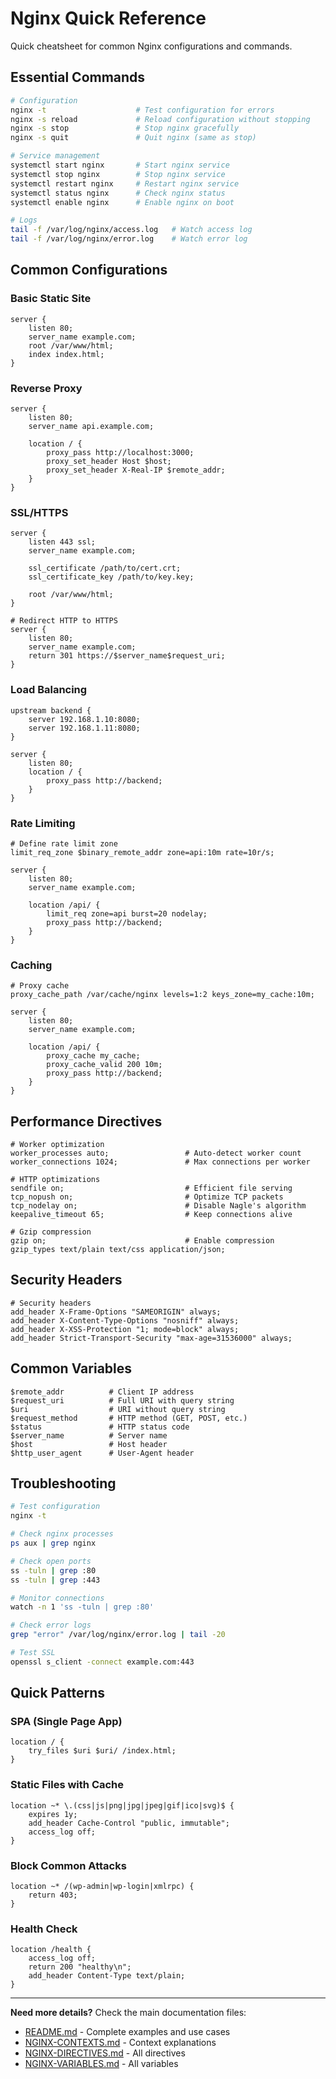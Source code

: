 # Nginx Quick Reference

Quick cheatsheet for common Nginx configurations and commands.

## Essential Commands

```bash
# Configuration
nginx -t                    # Test configuration for errors
nginx -s reload             # Reload configuration without stopping
nginx -s stop               # Stop nginx gracefully
nginx -s quit               # Quit nginx (same as stop)

# Service management
systemctl start nginx       # Start nginx service
systemctl stop nginx        # Stop nginx service
systemctl restart nginx     # Restart nginx service
systemctl status nginx      # Check nginx status
systemctl enable nginx      # Enable nginx on boot

# Logs
tail -f /var/log/nginx/access.log   # Watch access log
tail -f /var/log/nginx/error.log    # Watch error log
```

## Common Configurations

### Basic Static Site
```nginx
server {
    listen 80;
    server_name example.com;
    root /var/www/html;
    index index.html;
}
```

### Reverse Proxy
```nginx
server {
    listen 80;
    server_name api.example.com;
    
    location / {
        proxy_pass http://localhost:3000;
        proxy_set_header Host $host;
        proxy_set_header X-Real-IP $remote_addr;
    }
}
```

### SSL/HTTPS
```nginx
server {
    listen 443 ssl;
    server_name example.com;
    
    ssl_certificate /path/to/cert.crt;
    ssl_certificate_key /path/to/key.key;
    
    root /var/www/html;
}

# Redirect HTTP to HTTPS
server {
    listen 80;
    server_name example.com;
    return 301 https://$server_name$request_uri;
}
```

### Load Balancing
```nginx
upstream backend {
    server 192.168.1.10:8080;
    server 192.168.1.11:8080;
}

server {
    listen 80;
    location / {
        proxy_pass http://backend;
    }
}
```

### Rate Limiting
```nginx
# Define rate limit zone
limit_req_zone $binary_remote_addr zone=api:10m rate=10r/s;

server {
    listen 80;
    server_name example.com;
    
    location /api/ {
        limit_req zone=api burst=20 nodelay;
        proxy_pass http://backend;
    }
}
```

### Caching
```nginx
# Proxy cache
proxy_cache_path /var/cache/nginx levels=1:2 keys_zone=my_cache:10m;

server {
    listen 80;
    server_name example.com;
    
    location /api/ {
        proxy_cache my_cache;
        proxy_cache_valid 200 10m;
        proxy_pass http://backend;
    }
}
```

## Performance Directives

```nginx
# Worker optimization
worker_processes auto;                 # Auto-detect worker count
worker_connections 1024;               # Max connections per worker

# HTTP optimizations
sendfile on;                           # Efficient file serving
tcp_nopush on;                         # Optimize TCP packets
tcp_nodelay on;                        # Disable Nagle's algorithm
keepalive_timeout 65;                  # Keep connections alive

# Gzip compression
gzip on;                               # Enable compression
gzip_types text/plain text/css application/json;
```

## Security Headers

```nginx
# Security headers
add_header X-Frame-Options "SAMEORIGIN" always;
add_header X-Content-Type-Options "nosniff" always;
add_header X-XSS-Protection "1; mode=block" always;
add_header Strict-Transport-Security "max-age=31536000" always;
```

## Common Variables

```nginx
$remote_addr          # Client IP address
$request_uri          # Full URI with query string
$uri                  # URI without query string
$request_method       # HTTP method (GET, POST, etc.)
$status               # HTTP status code
$server_name          # Server name
$host                 # Host header
$http_user_agent      # User-Agent header
```

## Troubleshooting

```bash
# Test configuration
nginx -t

# Check nginx processes
ps aux | grep nginx

# Check open ports
ss -tuln | grep :80
ss -tuln | grep :443

# Monitor connections
watch -n 1 'ss -tuln | grep :80'

# Check error logs
grep "error" /var/log/nginx/error.log | tail -20

# Test SSL
openssl s_client -connect example.com:443
```

## Quick Patterns

### SPA (Single Page App)
```nginx
location / {
    try_files $uri $uri/ /index.html;
}
```

### Static Files with Cache
```nginx
location ~* \.(css|js|png|jpg|jpeg|gif|ico|svg)$ {
    expires 1y;
    add_header Cache-Control "public, immutable";
    access_log off;
}
```

### Block Common Attacks
```nginx
location ~* /(wp-admin|wp-login|xmlrpc) {
    return 403;
}
```

### Health Check
```nginx
location /health {
    access_log off;
    return 200 "healthy\n";
    add_header Content-Type text/plain;
}
```

---

**Need more details?** Check the main documentation files:
- [README.md](README.md) - Complete examples and use cases
- [NGINX-CONTEXTS.md](NGINX-CONTEXTS.md) - Context explanations
- [NGINX-DIRECTIVES.md](NGINX-DIRECTIVES.md) - All directives
- [NGINX-VARIABLES.md](NGINX-VARIABLES.md) - All variables
